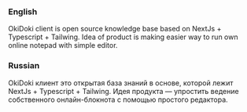 ### English

OkiDoki client is open source knowledge base based on NextJs + Typescript + Tailwing. Idea of product is making easier way to run own online notepad with simple editor.

### Russian

OkiDoki клиент это открытая база знаний в основе, которой лежит NextJs + Typescript + Tailwing. Идея продукта — упростить ведение собственного онлайн-блокнота с помощью простого редактора.

